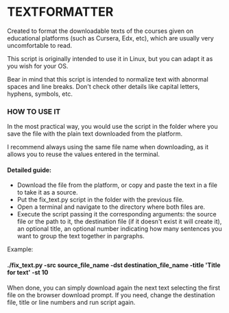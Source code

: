 # TEXTFORMATTER

Created to format the downloadable texts of the courses given on educational platforms (such as Cursera, Edx, etc), which are usually very uncomfortable to read.

This script is originally intended to use it in Linux, but you can adapt it as you wish for your OS. 

Bear in mind that this script is intended to normalize text with abnormal spaces and line breaks. Don't check other details like capital letters, hyphens, symbols, etc.

### HOW TO USE IT

In the most practical way, you would use the script in the folder where you save the file with the plain text downloaded from the platform.

I recommend always using the same file name when downloading, as it allows you to reuse the values ​​entered in the terminal.

#### Detailed guide:
- Download the file from the platform, or copy and paste the text in a file to take it as a source.
- Put the fix_text.py script in the folder with the previous file.
- Open a terminal and navigate to the directory where both files are.
- Execute the script passing it the corresponding arguments: the source file or the path to it, the destination file (if it doesn't exist it will create it), an optional title, an optional number indicating how many sentences you want to group the text together in pargraphs.

Example:

#### ./fix_text.py -src source_file_name -dst destination_file_name -title 'Title for text' -st 10

When done, you can simply download again the next text selecting the first file on the browser download prompt. If you need, change the destination file, title or line numbers and run script again. 
